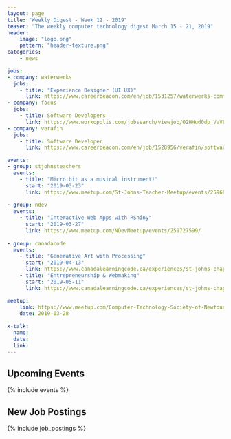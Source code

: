```yaml
---
layout: page
title: "Weekly Digest - Week 12 - 2019"
teaser: "The weekly computer technology digest March 15 - 21, 2019"
header:
    image: "logo.png"
    pattern: "header-texture.png"
categories:
    - news

jobs:
- company: waterwerks
  jobs:
    - title: "Experience Designer (UI UX)"
      link: https://www.careerbeacon.com/en/job/1531257/waterwerks-communications/experience-designer-ui-ux/st-john-s
- company: focus
  jobs:
    - title: Software Developers
      link: https://www.workopolis.com/jobsearch/viewjob/O2HHud0dp_VvVEIUATCJXElqTCKJ0f6MdEKuaACigRxccDF2y4QW_g
- company: verafin
  jobs:
    - title: Software Developer
      link: https://www.careerbeacon.com/en/job/1528956/verafin/software-developer/st-john-s

events:
- group: stjohnsteachers
  events:
    - title: "Micro:bit as a musical instrument!"
      start: "2019-03-23"
      link: https://www.meetup.com/St-Johns-Teacher-Meetup/events/259689058/
    
- group: ndev
  events:
    - title: "Interactive Web Apps with RShiny"
      start: "2019-03-27"
      link: https://www.meetup.com/NDevMeetup/events/259727599/  
      
- group: canadacode
  events:
    - title: "Generative Art with Processing"
      start: "2019-04-13"
      link: https://www.canadalearningcode.ca/experiences/st-johns-chapter-kids-learning-code-generative-art-with-processing/
    - title: "Entrepreneurship & Webmaking"
      start: "2019-05-11"
      link: https://www.canadalearningcode.ca/experiences/st-johns-chapter-girls-learning-code-entrepreneurship-webmaking/

meetup:
    link: https://www.meetup.com/Computer-Technology-Society-of-Newfoundland-and-Labrador/events/rpdzmpyzfblc/
    date: 2019-03-28
  
x-talk:
  name:
  date: 
  link: 
---
```


## Upcoming Events
{% include events %}

## New Job Postings
{% include job_postings %}
